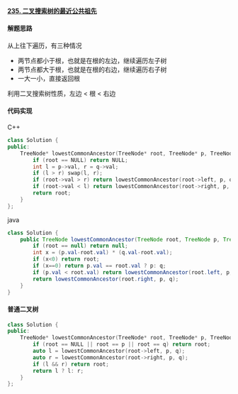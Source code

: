 #### [235. 二叉搜索树的最近公共祖先](https://leetcode.cn/problems/lowest-common-ancestor-of-a-binary-search-tree/)



#### 解题思路

从上往下遍历，有三种情况

- 两节点都小于根，也就是在根的左边，继续遍历左子树
- 两节点都大于根，也就是在根的右边，继续遍历右子树
- 一大一小，直接返回根

利用二叉搜索树性质，左边 < 根 < 右边



#### 代码实现

C++

```cpp
class Solution {
public:
    TreeNode* lowestCommonAncestor(TreeNode* root, TreeNode* p, TreeNode* q) {
        if (root == NULL) return NULL;
        int l = p->val, r = q->val;
        if (l > r) swap(l, r);
        if (root->val > r) return lowestCommonAncestor(root->left, p, q);
        if (root->val < l) return lowestCommonAncestor(root->right, p, q);
        return root;
    }
};
```

java

```java
class Solution {
    public TreeNode lowestCommonAncestor(TreeNode root, TreeNode p, TreeNode q) {
        if (root == null) return null;
        int x = (p.val-root.val) * (q.val-root.val);
        if (x<0) return root;
        if (x==0) return p.val == root.val ? p: q;
        if (p.val < root.val) return lowestCommonAncestor(root.left, p, q);
        return lowestCommonAncestor(root.right, p, q);
    }
}
```



#### 普通二叉树

```cpp
class Solution {
public:
    TreeNode* lowestCommonAncestor(TreeNode* root, TreeNode* p, TreeNode* q) {
        if (root == NULL || root == p || root == q) return root;
        auto l = lowestCommonAncestor(root->left, p, q);
        auto r = lowestCommonAncestor(root->right, p, q);
        if (l && r) return root;
        return l ? l: r;
    }
};
```
